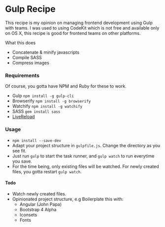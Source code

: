 # Gulp Recipe
This recipe is my opinion on managing frontend development using Gulp with teams. I was used to using CodeKit which is not free and available only on OS X, this recipe is good for frontend teams on other platforms.

What this does
- Concatenate & minify javascripts
- Compile SASS
- Compress images

### Requirements
Of course, you gotta have NPM and Ruby for these to work.
- Gulp `npm install -g gulp-cli`
- Browserify `npm install -g browserify`
- Watchify `npm install -g watchify`
- SASS `gem install sass`
- [LiveReload](http://livereload.com)

### Usage
- `npm install --save-dev`
- Adapt your project structure in `gulpfile.js`. Change the directory as you see fit.
- Just run `gulp` to start the task runner, and `gulp watch` to run everytime you save.
- For the time being, only existing files will be watched. For newly created files, you gotta restart `gulp watch`.

#### Todo
- Watch newly created files.
- Opinionated project structure, e.g Boilerplate this with:
    + Angular (John Papa)
    + Bootstrap 4 Alpha
    + Iconsets
    + Fonts